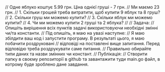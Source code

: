 // Одне яблуко коштує 5.99 грн. Ціна однієї груші - 7 грн.
// Ми маємо 23 грн.
// 1. Скільки грошей треба витратити, щоб купити 9 яблук та 8 груш?
// 2. Скільки груш ми можемо купити?
// 3. Скільки яблук ми можемо купити?
// 4. Чи ми можемо купити 2 груші та 2 яблука?
//
// Задача:
// Опишіть вирішення всіх пунктів задачі використовуючи необхідні змінні чи/та константи.
// Під опишіть, я маю на увазі наступне:
// Я маю збілдити ваш код і запустити програму. В результаті цього, я маю побачити роздруковані // відповіді на поставлені вище запитання. Перед відповідю треба роздрукувати саме питання.
// Правильно обирайте типи даних та назви змінних чи констант.
// Публікація:
// Створити папку в своєму репозиторії в github та завантажити туди main.go файл, в котрому буде зроблено дане завдання.
